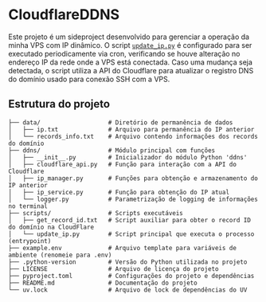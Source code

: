 # CloudflareDDNS
Este projeto é um sideproject desenvolvido para gerenciar a operação da minha VPS com IP dinâmico. O script [`update_ip.py`](./scripts/update_ip.py) é configurado para ser executado periodicamente via cron, verificando se houve alteração no endereço IP da rede onde a VPS está conectada. Caso uma mudança seja detectada, o script utiliza a API do Cloudflare para atualizar o registro DNS do domínio usado para conexão SSH com a VPS.

## Estrutura do projeto
```
├── data/                   # Diretório de permanência de dados
│   ├── ip.txt              # Arquivo para permanência do IP anterior
│   └── records_info.txt    # Arquivo contendo informações dos records do domínio
├── ddns/                   # Módulo principal com funções
│   ├── __init__.py         # Inicializador do módulo Python 'ddns'
│   ├── cloudflare_api.py   # Função para interação com a API do Cloudflare
│   ├── ip_manager.py       # Funções para obtenção e armazenamento do IP anterior
│   ├── ip_service.py       # Função para obtenção do IP atual
│   └── logger.py           # Parametrização de logging de informações no terminal
├── scripts/                # Scripts executáveis
│   ├── get_record_id.txt   # Script auxiliar para obter o record ID do domínio na CloudFlare
│   └── update_ip.py        # Script principal que executa o processo (entrypoint)
├── example.env             # Arquivo template para variáveis de ambiente (renomeie para .env)
├── .python-version         # Versão do Python utilizada no projeto
├── LICENSE                 # Arquivo de licença do projeto
├── pyproject.toml          # Configurações do projeto e dependências
├── README.md               # Documentação do projeto
└── uv.lock                 # Arquivo de lock de dependências do UV
```
